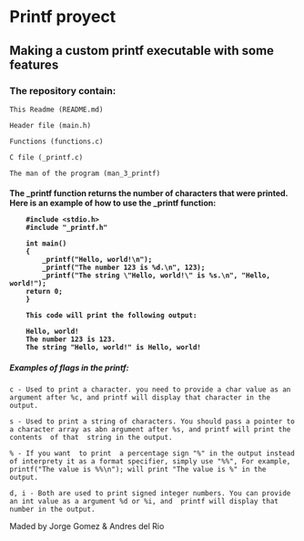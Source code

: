 <h1>Printf proyect</h1>

<h2>Making a custom printf executable with some <br>
 features</h2>

<h3>The repository contain:</h3>
<p>

	This Readme (README.md)

	Header file (main.h)

	Functions (functions.c)

	C file (_printf.c)

	The man of the program (man_3_printf)
</p>
<h4>	
	The _printf function returns the number of characters that were printed.
	Here is an example of how to use the _printf function:
	
		#include <stdio.h>
		#include "_printf.h"
	
		int main()
		{
			_printf("Hello, world!\n");
			_printf("The number 123 is %d.\n", 123);
			_printf("The string \"Hello, world!\" is %s.\n", "Hello, world!");
		return 0;
		}
		
		This code will print the following output:
		
		Hello, world!
		The number 123 is 123.
		The string "Hello, world!" is Hello, world!
</h4>
<h5>
	Examples of flags in the printf:
</h5>

	c - Used to print a character. you need to provide a char value as an argument after %c, and printf will display that character in the output.

	s - Used to print a string of characters. You should pass a pointer to a character array as abn argument after %s, and printf will print the contents  of that  string in the output.

	% - If you want  to print  a percentage sign "%" in the output instead of interprety it as a format specifier, simply use "%%", For example, printf("The value is %%\n"); will print "The value is %" in the output.

	d, i - Both are used to print signed integer numbers. You can provide an int value as a argument %d or %i, and  printf will display that number in the output.

<footer>Maded by
    <a
    style="text-decoration: none;"
    href="github.com/jorge871">
    Jorge Gomez</a>
    &
    <a
    style="text-decoration: none;"
    href="github.com/dyasteek">
    Andres del Rio</a>
</footer>

